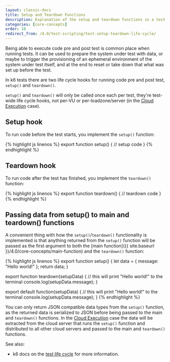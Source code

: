 ```yaml
---
layout: classic-docs
title: Setup and Teardown Functions
description: Explanation of the setup and teardown functions in a test script.  These functions help in initializing and terminating resources, environments, data, etc. associated with your testing.
categories: [core-concepts]
order: 10
redirect_from: /4.0/test-scripting/test-setup-teardown-life-cycle/
---
```


Being able to execute code pre and post test is common place when running tests. It can be used to prepare the system under test with data, or maybe to trigger the provisioning of an ephemeral environment of the system under test itself, and at the end to reset or take down that what was set up before the test.

In k6 tests there are two life cycle hooks for running code pre and post test, `setup()` and `teardown()`.

<div class="callout callout-warning" role="alert">
    <code>setup()</code> and <code>teardown()</code> will only be called once each per test, they're test-wide life cycle hooks, not per-VU or per-loadzone/server (in the <a href="{{ site.baseurl }}{% link _v4/guides/cloud-execution.md %}" class="alert-link">Cloud Execution</a> case).
</div>

## Setup hook
To run code before the test starts, you implement the `setup()` function:

{% highlight js linenos %}
export function setup() {
    // setup code
}
{% endhighlight %}

## Teardown hook
To run code after the test has finished, you implement the `teardown()` function:

{% highlight js linenos %}
export function teardown() {
    // teardown code
}
{% endhighlight %}

## Passing data from setup() to main and teardown() functions

A convenient thing with how the `setup()`/`teardown()` functionality is implemented is that anything returned from the `setup()` function will be passed as the first argument to both the [main function]({{ site.baseurl }}/4.0/core-concepts/main-function) and the `teardown()` function:

{% highlight js linenos %}
export function setup() {
    let data = { message: "Hello world!" };
    return data;
}

export function teardown(setupData) {
    // this will print "Hello world!" to the terminal
    console.log(setupData.message);
}

export default function(setupData) {
    // this will print "Hello world!" to the terminal
    console.log(setupData.message);
}
{% endhighlight %}

<div class="callout callout-warning" role="alert">
    You can only return JSON compatible data types from the <code>setup()</code> function, as the returned data is serialized to JSON before being passed to the main and <code>teardown()</code> functions. In the <a href="/4.0/guides/cloud-execution/" class="alert-link">Cloud Execution</a> case the data will be extracted from the cloud server that runs the <code>setup()</code> function and distributed to all other cloud servers and passed to the main and <code>teardown()</code> functions.
</div>

See also:
- k6 docs on the [test life cycle](https://docs.k6.io/docs/test-life-cycle) for more information.
